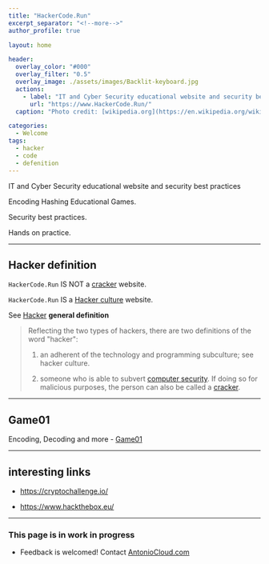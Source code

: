 ```yaml
---
title: "HackerCode.Run"
excerpt_separator: "<!--more-->"
author_profile: true

layout: home

header:
  overlay_color: "#000"
  overlay_filter: "0.5"
  overlay_image: ./assets/images/Backlit-keyboard.jpg
  actions:
    - label: "IT and Cyber Security educational website and security best practices"
      url: "https://www.HackerCode.Run/"
  caption: "Photo credit: [wikipedia.org](https://en.wikipedia.org/wiki/Main_Page)"

categories:
  - Welcome
tags:
  - hacker
  - code
  - defenition
---
```


IT and Cyber Security educational website and security best practices

Encoding Hashing Educational Games.

Security best practices.

Hands on practice.

---

## Hacker definition

`HackerCode.Run` IS NOT a [cracker](https://en.wikipedia.org/wiki/Security_hacker) website.

`HackerCode.Run` IS a [Hacker culture](https://en.wikipedia.org/wiki/Hacker_culture) website.
<!--more-->
See [Hacker](https://en.wikipedia.org/wiki/Hacker) **general definition**

> Reflecting the two types of hackers, there are two definitions of the word "hacker":
> 
> 1) an adherent of the technology and programming subculture; see hacker culture.
> 
> 2) someone who is able to subvert [computer security](https://en.wikipedia.org/wiki/Computer_security).
> If doing so for malicious purposes, the person can also be called a [cracker](https://en.wikipedia.org/wiki/Security_hacker).
> 

---

## Game01

Encoding, Decoding and more - [Game01](./game01/)

---

## interesting links

- <https://cryptochallenge.io/>

- <https://www.hackthebox.eu/>

---

### This page is in work in progress

- Feedback is welcomed! Contact [AntonioCloud.com](https://www.AntonioCloud.com)
